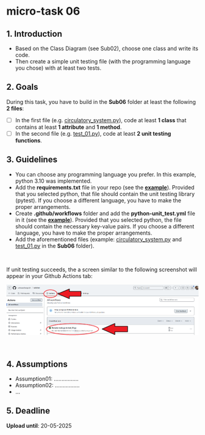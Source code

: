 # micro-task 06
## 1. Introduction
* Based on the Class Diagram (see Sub02), choose one class and write its code. 
* Then create a simple unit testing file (with the programming language you chose) with at least two tests.

## 2. Goals
During this task, you have to build in the **Sub06** folder at least the following **2 files**:
- [ ] In the first file (e.g. [circulatory_system.py](circulatory_system.py)), code at least **1 class** that contains at least **1 attribute** and **1 method**.
- [ ] In the second file (e.g. [test_01.py](test_01.py)), code at least **2 unit testing functions**.

## 3. Guidelines
* You can choose any programming language you prefer. In this example, python 3.10 was implemented.
* Add the **requirements.txt** file in your repo (see the **[example](../requirements.txt)**). Provided that you selected python, that file should contain the unit testing library (pytest). If you choose a different language, you have to make the proper arrangements.
* Create **.github/workflows** folder and add the **python-unit_test.yml** file in it (see the **[example](../.github/workflows/python-unit_test.yml)**). Provided that you selected python, the file should contain the necessary key-value pairs. If you choose a different language, you have to make the proper arrangements.
* Add the aforementioned files (example: [circulatory_system.py](circulatory_system.py) and  [test_01.py](test_01.py) in the **Sub06** folder).
<br>


If unit testing succeeds, the a screen similar to the following screenshot will appear in your Github Actions tab:

<kbd>![Github Actions success screen!](githubActionsSuccessScreen.png)</kbd>

<br>

## 4. Assumptions
* Assumption01: ................
* Assumption02: ................
* ...

## 5. Deadline
**Upload until**: 20-05-2025
